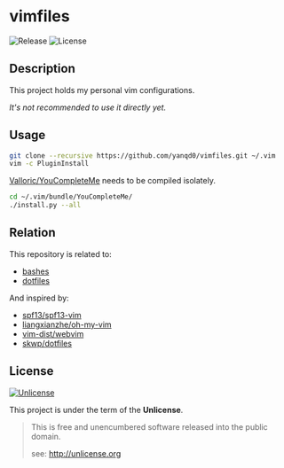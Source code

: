 # vimfiles

![Release](https://img.shields.io/github/release/yanqd0/vimfiles.svg)
![License](https://img.shields.io/github/license/yanqd0/vimfiles.svg)

## Description

This project holds my personal vim configurations.

*It's not recommended to use it directly yet.*

## Usage

```sh
git clone --recursive https://github.com/yanqd0/vimfiles.git ~/.vim
vim -c PluginInstall
```

[Valloric/YouCompleteMe](https://github.com/Valloric/YouCompleteMe) needs to be compiled isolately.

```sh
cd ~/.vim/bundle/YouCompleteMe/
./install.py --all
```

## Relation

This repository is related to:

- [bashes](https://github.com/yanqd0/bashes)
- [dotfiles](https://github.com/yanqd0/dotfiles)

And inspired by:

- [spf13/spf13-vim](https://github.com/spf13/spf13-vim)
- [liangxianzhe/oh-my-vim](https://github.com/liangxianzhe/oh-my-vim)
- [vim-dist/webvim](https://github.com/vim-dist/webvim)
- [skwp/dotfiles](https://github.com/skwp/dotfiles)

## License

[![Unlicense](https://upload.wikimedia.org/wikipedia/commons/thumb/6/62/PD-icon.svg/120px-PD-icon.svg.png)](https://commons.wikimedia.org/wiki/File:PD-icon.svg)

This project is under the term of the **Unlicense**.

> This is free and unencumbered software released into the public domain.
>
> see: <http://unlicense.org>
